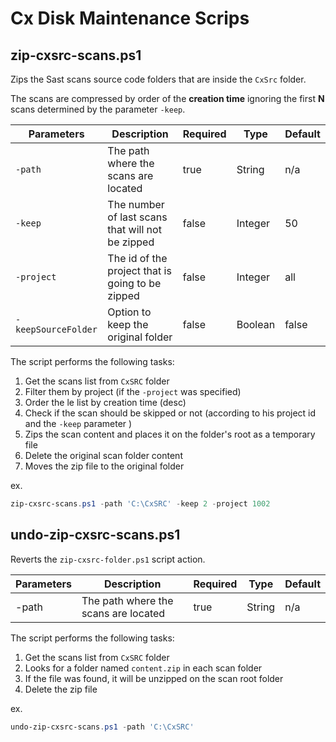 # Cx Disk Maintenance Scrips



## zip-cxsrc-scans.ps1

Zips the Sast scans source code folders that are inside the `CxSrc` folder.

The scans are compressed by order of the **creation time** ignoring the first **N** scans determined by the parameter `-keep`.

| Parameters          | Description                                      | Required | Type    | Default |
| ------------------- | ------------------------------------------------ | -------- | ------- | ------- |
| `-path`             | The path where the scans are located             | true     | String  | n/a     |
| `-keep`             | The number of last scans that will not be zipped | false    | Integer | 50      |
| `-project`          | The id of the project that is going to be zipped | false    | Integer | all     |
| `-keepSourceFolder` | Option to keep the original folder               | false    | Boolean | false   |

The script performs the following tasks:

1. Get the scans list from `CxSRC` folder
2. Filter them by project (if the `-project` was specified)
3. Order the le list by creation time (desc)
4. Check if the scan should be skipped or not (according to his project id and the `-keep` parameter )
5. Zips the scan content and places it on the folder's root as a temporary file
6. Delete the original scan folder content
7. Moves the zip file to the original folder

ex.

```powershell
zip-cxsrc-scans.ps1 -path 'C:\CxSRC' -keep 2 -project 1002
```



## undo-zip-cxsrc-scans.ps1

Reverts the `zip-cxsrc-folder.ps1` script action.

| Parameters | Description                          | Required | Type   | Default |
| ---------- | ------------------------------------ | -------- | ------ | ------- |
| -path      | The path where the scans are located | true     | String | n/a     |

The script performs the following tasks:

1. Get the scans list from `CxSRC` folder
2. Looks for a folder named `content.zip` in each scan folder
3. If the file was found, it will be unzipped on the scan root folder
4. Delete the zip file

ex.

```powershell
undo-zip-cxsrc-scans.ps1 -path 'C:\CxSRC'
```

